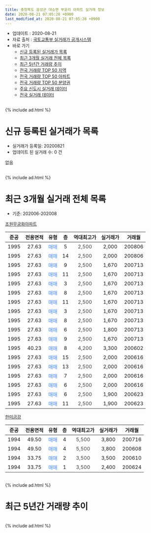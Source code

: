 ```yaml
---
title: 충청북도 음성군 대소면 부윤리 아파트 실거래 정보
date: 2020-08-21 07:05:28 +0900
last_modified_at: 2020-08-21 07:05:28 +0900
---
```


* 업데이트 : 2020-08-21
* 자료 출처 : [국토교통부 실거래가 공개시스템](http://rt.molit.go.kr)
* 바로 가기
    * [신규 등록된 실거래가 목록](#신규-등록된-실거래가-목록)
    * [최근 3개월 실거래 전체 목록](#최근-3개월-실거래-전체-목록)
    * [최근 5년간 거래량 추이](#최근-5년간-거래량-추이)
    * [전국 거래량 TOP 50 지역](https://inasie.github.io/apt-trade-info/최근-3개월-전국에서-가장-거래가-많이-발생한-지역)
    * [전국 거래량 TOP 50 아파트](https://inasie.github.io/apt-trade-info/최근-3개월-전국에서-가장-거래가-많이-발생한-아파트)
    * [전국 거래량 TOP 50 분양권](https://inasie.github.io/apt-trade-info/최근-3개월-전국에서-가장-거래가-많이-발생한-분양권)
    * [주요 신도시 실거래 데이터](https://inasie.github.io/apt-trade-info/주요-신도시)
    * [전국 실거래 데이터](https://inasie.github.io/apt-trade-info/전국)
<br>
{% include ad.html %}
<br>

# 신규 등록된 실거래가 목록
* 실거래가 등록일: 20200821
* 업데이트 된 실거래 수: 0 건

없음

<br>
{% include ad.html %}
<br>

# 최근 3개월 실거래 전체 목록
* 기준: 202006-202008


[조원무궁화아파트](https://search.naver.com/search.naver?query=%EC%B6%A9%EC%B2%AD%EB%B6%81%EB%8F%84+%EC%9D%8C%EC%84%B1%EA%B5%B0+%EB%8C%80%EC%86%8C%EB%A9%B4+%EB%B6%80%EC%9C%A4%EB%A6%AC+%EC%A1%B0%EC%9B%90%EB%AC%B4%EA%B6%81%ED%99%94%EC%95%84%ED%8C%8C%ED%8A%B8)

|준공|전용면적|유형|층|역대최고가|실거래가|거래월|
|:---:|:---:|:---:|:---:|:---:|:---:|:---:|
|1995|27.63|<span style="color:#4285f3">매매</span>|5|<span style="color:#444444">2,500</span>|2,000|200806|
|1995|27.63|<span style="color:#4285f3">매매</span>|14|<span style="color:#444444">2,500</span>|2,000|200806|
|1995|27.63|<span style="color:#4285f3">매매</span>|9|<span style="color:#444444">2,500</span>|1,670|200713|
|1995|27.63|<span style="color:#4285f3">매매</span>|11|<span style="color:#444444">2,500</span>|1,670|200713|
|1995|27.63|<span style="color:#4285f3">매매</span>|3|<span style="color:#444444">2,500</span>|1,670|200713|
|1995|27.63|<span style="color:#4285f3">매매</span>|8|<span style="color:#444444">2,500</span>|1,670|200713|
|1995|27.63|<span style="color:#4285f3">매매</span>|11|<span style="color:#444444">2,500</span>|1,670|200713|
|1995|27.63|<span style="color:#4285f3">매매</span>|3|<span style="color:#444444">2,500</span>|1,670|200713|
|1995|27.63|<span style="color:#4285f3">매매</span>|8|<span style="color:#444444">2,500</span>|1,670|200713|
|1995|27.63|<span style="color:#4285f3">매매</span>|6|<span style="color:#444444">2,500</span>|1,800|200713|
|1995|27.63|<span style="color:#4285f3">매매</span>|9|<span style="color:#444444">2,500</span>|1,670|200713|
|1995|40.23|<span style="color:#4285f3">매매</span>|8|<span style="color:#444444">4,200</span>|3,300|200602|
|1995|27.63|<span style="color:#4285f3">매매</span>|15|<span style="color:#444444">2,500</span>|2,000|200616|
|1995|27.63|<span style="color:#4285f3">매매</span>|13|<span style="color:#444444">2,500</span>|2,000|200616|
|1995|27.63|<span style="color:#4285f3">매매</span>|7|<span style="color:#444444">2,500</span>|2,000|200616|
|1995|27.63|<span style="color:#4285f3">매매</span>|6|<span style="color:#444444">2,500</span>|2,000|200616|
|1995|27.63|<span style="color:#4285f3">매매</span>|6|<span style="color:#444444">2,500</span>|1,900|200623|
|1995|27.63|<span style="color:#4285f3">매매</span>|11|<span style="color:#444444">2,500</span>|1,900|200623|

[한미금강](https://search.naver.com/search.naver?query=%EC%B6%A9%EC%B2%AD%EB%B6%81%EB%8F%84+%EC%9D%8C%EC%84%B1%EA%B5%B0+%EB%8C%80%EC%86%8C%EB%A9%B4+%EB%B6%80%EC%9C%A4%EB%A6%AC+%ED%95%9C%EB%AF%B8%EA%B8%88%EA%B0%95)

|준공|전용면적|유형|층|역대최고가|실거래가|거래월|
|:---:|:---:|:---:|:---:|:---:|:---:|:---:|
|1994|49.50|<span style="color:#4285f3">매매</span>|4|<span style="color:#444444">5,500</span>|3,800|200716|
|1994|49.50|<span style="color:#4285f3">매매</span>|4|<span style="color:#444444">5,500</span>|3,800|200608|
|1994|33.75|<span style="color:#4285f3">매매</span>|2|<span style="color:#444444">3,500</span>|3,500|200610|
|1994|33.75|<span style="color:#4285f3">매매</span>|1|<span style="color:#444444">3,500</span>|2,400|200624|


<br>
{% include ad.html %}
<br>

# 최근 5년간 거래량 추이


<div style="width:100%;">
    <canvas id="deal_progress" height="200"></canvas>
</div>

<script>
new Chart(document.getElementById("deal_progress"), {
    type: 'line',
    data: {
        labels: ['201508','201509','201510','201511','201512','201601','201602','201603','201604','201605','201606','201607','201608','201609','201610','201611','201612','201701','201702','201703','201704','201705','201706','201707','201708','201709','201710','201711','201712','201801','201802','201803','201804','201805','201806','201807','201808','201809','201810','201811','201812','201901','201902','201903','201904','201905','201906','201907','201908','201909','201910','201911','201912','202001','202002','202003','202004','202005','202006','202007','202008'],
        datasets: [{
            label: '매매',
            pointRadius: 1,
            data: [2, 8, 3, 5, 4, 7, 1, 5, 6, 9, 4, 4, 11, 7, 8, 13, 4, 4, 10, 8, 6, 13, 8, 22, 6, 5, 2, 6, 8, 2, 1, 4, 7, 9, 7, 6, 8, 6, 3, 1, 2, 3, 1, 6, 6, 2, 5, 2, 1, 3, 1, 1, 1, 1, 5, 4, 3, 0, 10, 10, 2],
            borderColor: "rgba(255, 201, 14, 1)",
            backgroundColor: "rgba(255, 201, 14, 0.5)",
            fill: false,
            lineTension: 0
        },{
            label: '전월세',
            pointRadius: 1,
            data: [1, 0, 1, 0, 1, 1, 1, 2, 1, 1, 0, 0, 0, 1, 1, 1, 1, 0, 2, 0, 1, 1, 0, 1, 0, 1, 0, 0, 0, 0, 1, 0, 0, 2, 0, 0, 0, 1, 2, 2, 0, 1, 1, 1, 0, 0, 0, 0, 0, 0, 0, 1, 1, 1, 0, 0, 1, 0, 0, 0, 0],
            borderColor: "rgba(0, 141, 185, 1)",
            backgroundColor: "rgba(0, 141, 185, 0.5)",
            fill: false,
            lineTension: 0
        }
        ]
    },
    options: {
        responsive: true,
        title: {
            display: false
        },
        tooltips: {
            mode: 'index',
            intersect: false
        },
        hover: {
            mode: 'nearest',
            intersect: true
        },
        scales: {
            xAxes: [{
                display: true,
                scaleLabel: {
                    display: true,
                    labelString: '년/월'
                }
            }],
            yAxes: [{
                display: true,
                ticks: {
                    suggestedMin: 0,
                },
                scaleLabel: {
                    display: true,
                    labelString: '실거래 수'
                }
            }]
        }
    }
});

</script>


<br>
{% include ad.html %}
<br>

